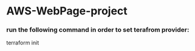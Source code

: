 # AWS-WebPage-project
### run the following command in order to set terafrom provider:
terraform init
